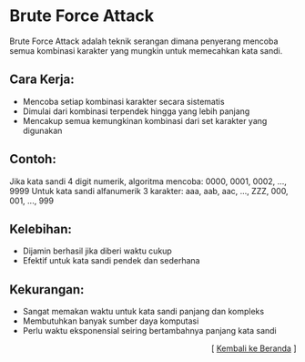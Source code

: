 # Brute Force Attack

Brute Force Attack adalah teknik serangan dimana penyerang mencoba semua kombinasi karakter yang mungkin untuk memecahkan kata sandi.

## Cara Kerja:

- Mencoba setiap kombinasi karakter secara sistematis
- Dimulai dari kombinasi terpendek hingga yang lebih panjang
- Mencakup semua kemungkinan kombinasi dari set karakter yang digunakan

## Contoh:

Jika kata sandi 4 digit numerik, algoritma mencoba: 0000, 0001, 0002, ..., 9999
Untuk kata sandi alfanumerik 3 karakter: aaa, aab, aac, ..., ZZZ, 000, 001, ..., 999

## Kelebihan:

- Dijamin berhasil jika diberi waktu cukup
- Efektif untuk kata sandi pendek dan sederhana

## Kekurangan:

- Sangat memakan waktu untuk kata sandi panjang dan kompleks
- Membutuhkan banyak sumber daya komputasi
- Perlu waktu eksponensial seiring bertambahnya panjang kata sandi

<p align="right">[ <a href="https://github.com/fixploit03/jono-ng">Kembali ke Beranda</a> ]</p>
